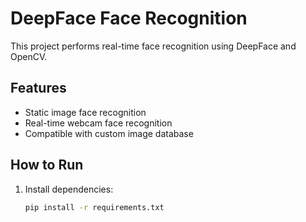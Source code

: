 # DeepFace Face Recognition

This project performs real-time face recognition using DeepFace and OpenCV.

## Features
- Static image face recognition
- Real-time webcam face recognition
- Compatible with custom image database

## How to Run

1. Install dependencies:
   ```bash
   pip install -r requirements.txt
